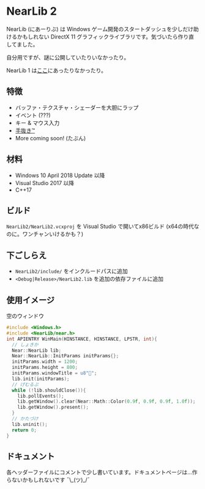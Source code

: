 # NearLib 2

NearLib (にあーりぶ) は Windows ゲーム開発のスタートダッシュを少しだけ助けるかもしれない DirectX 11 グラフィックライブラリです。気づいたら作り直してました。

自分用ですが、謎に公開していたりいなかったり。

NearLib 1 は[ここ](https://github.com/i-yuuki/near/tree/gui)にあったりなかったり。

## 特徴

- バッファ・テクスチャ・シェーダーを大胆にラップ
- イベント (???)
- キー & マウス入力
- [手抜き™](https://github.com/microsoft/DirectXTK)
- More coming soon! (たぶん)

## 材料

- Windows 10 April 2018 Update 以降
- Visual Studio 2017 以降
- C++17

## ビルド

`NearLib2/NearLib2.vcxproj` を Visual Studio で開いてx86ビルド (x64の時代なのに。ワンチャンいけるかも？)

## 下ごしらえ

- `NearLib2/include/` をインクルードパスに追加
- `<Debug|Release>/NearLib2.lib` を追加の依存ファイルに追加

## 使用イメージ

空のウィンドウ

```cpp
#include <Windows.h>
#include <NearLib/near.h>
int APIENTRY WinMain(HINSTANCE, HINSTANCE, LPSTR, int){
  // しょきか
  Near::NearLib lib;
  Near::NearLib::InitParams initParams{};
  initParams.width = 1200;
  initParams.height = 800;
  initParams.windowTitle = u8"🍅";
  lib.init(initParams);
  // げむるぷ
  while (!lib.shouldClose()){
    lib.pollEvents();
    lib.getWindow().clear(Near::Math::Color(0.9f, 0.9f, 0.9f, 1.0f));
    lib.getWindow().present();
  }
  // かたづけ
  lib.uninit();
  return 0;
}
```

## ドキュメント

各ヘッダーファイルにコメントで少し書いています。ドキュメントページは…作らないかもしれないです ¯\\\_(ツ)\_/¯
